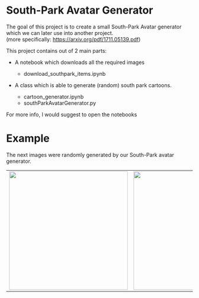 # South-Park Avatar Generator

The goal of this project is to create a small South-Park Avatar generator which we can later use into another project.  
(more specifically: https://arxiv.org/pdf/1711.05139.pdf)

This project contains out of 2 main parts:
 - A notebook which downloads all the required images
   - download_southpark_items.ipynb
   
   
   
 - A class which is able to generate (random) south park cartoons. 
   - cartoon_generator.ipynb
   - southParkAvatarGenerator.py
  
  
 For more info, I would suggest to open the notebooks
  
# Example
The next images were randomly generated by our South-Park avatar generator.
<table>
    <tr>
        <td><img src="nb_imgs/example_0.png" style='width:320px'></td>
        <td><img src="nb_imgs/example_1.png" style='width:320px'></td>
        <td><img src="nb_imgs/example_2.png" style='width:320px'></td>
    </tr>
</table>

